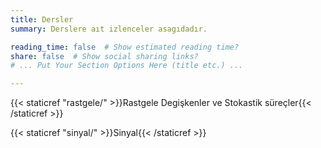 ```yaml
---
title: Dersler
summary: Derslere aıt izlenceler asagıdadır.

reading_time: false  # Show estimated reading time?
share: false  # Show social sharing links?
# ... Put Your Section Options Here (title etc.) ...

---
```


{{< staticref "rastgele/" >}}Rastgele Degişkenler ve Stokastik süreçler{{< /staticref >}}  

{{< staticref "sinyal/" >}}Sinyal{{< /staticref >}}